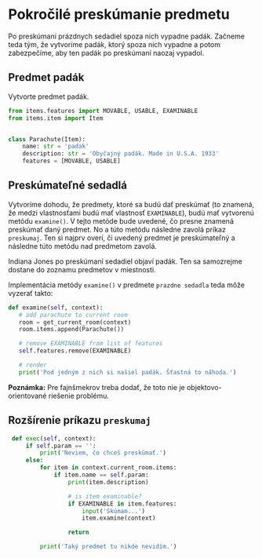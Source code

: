 # Pokročilé preskúmanie predmetu

Po preskúmaní prázdnych sedadiel spoza nich vypadne padák. Začneme teda tým, že vytvoríme padák, ktorý spoza nich
vypadne a potom zabezpečíme, aby ten padák po preskúmaní naozaj vypadol.


## Predmet padák

Vytvorte predmet padák.

```python
from items.features import MOVABLE, USABLE, EXAMINABLE
from items.item import Item


class Parachute(Item):
    name: str = 'padak'
    description: str = 'Obyčajný padák. Made in U.S.A. 1933'
    features = [MOVABLE, USABLE]
```


## Preskúmateľné sedadlá

Vytvoríme dohodu, že predmety, ktoré sa budú dať preskúmať (to znamená, že medzi vlastnosťami budú mať vlastnosť
`EXAMINABLE`), budú mať vytvorenú metódu `examine()`. V tejto metóde bude uvedené, čo presne znamená preskúmať daný
predmet. No a túto metódu následne zavolá príkaz `preskumaj`. Ten si najprv overí, či uvedený predmet je
preskúmateľný a následne túto metódu nad predmetom zavolá.

Indiana Jones po preskúmaní sedadiel objaví padák. Ten sa samozrejme dostane do zoznamu predmetov v miestnosti.

Implementácia metódy `examine()` v predmete `prazdne sedadla` teda môže vyzerať takto:

```python
def examine(self, context):
   # add parachute to current room
   room = get_current_room(context)
   room.items.append(Parachute())

   # remove EXAMINABLE from list of features
   self.features.remove(EXAMINABLE)

   # render
   print('Pod jedným z nich si našiel padák. Šťastná to náhoda.')
```

**Poznámka:** Pre fajnšmekrov treba dodať, že toto nie je objektovo-orientované riešenie problému.


## Rozšírenie príkazu `preskumaj`

```python
 def exec(self, context):
     if self.param == '':
         print('Neviem, čo chceš preskúmať.')
     else:
         for item in context.current_room.items:
             if item.name == self.param:
                 print(item.description)

                 # is item examinable?
                 if EXAMINABLE in item.features:
                     input('Skúmam...')
                     item.examine(context)

                 return

         print('Taký predmet tu nikde nevidím.')
```
